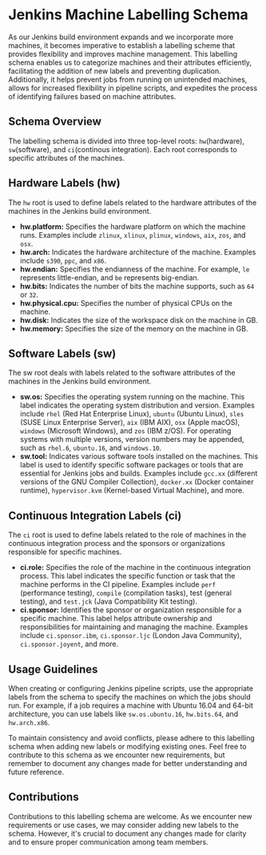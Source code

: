 # Jenkins Machine Labelling Schema

As our Jenkins build environment expands and we incorporate more machines, it becomes imperative to establish a labelling scheme that provides flexibility and improves machine management. This labelling schema enables us to categorize machines and their attributes efficiently, facilitating the addition of new labels and preventing duplication. Additionally, it helps prevent jobs from running on unintended machines, allows for increased flexibility in pipeline scripts, and expedites the process of identifying failures based on machine attributes.

## Schema Overview

The labelling schema is divided into three top-level roots: `hw`(hardware), `sw`(software), and `ci`(continous integration). Each root corresponds to specific attributes of the machines.

## Hardware Labels (hw)

The `hw` root is used to define labels related to the hardware attributes of the machines in the Jenkins build environment.

- **hw.platform:** Specifies the hardware platform on which the machine runs. Examples include `zlinux`, `xlinux`, `plinux`, `windows`, `aix`, `zos`, and `osx`.
- **hw.arch:** Indicates the hardware architecture of the machine. Examples include `s390`, `ppc`, and `x86`.
- **hw.endian:** Specifies the endianness of the machine. For example, `le` represents little-endian, and `be` represents big-endian.
- **hw.bits:** Indicates the number of bits the machine supports, such as `64` or `32`.
- **hw.physical.cpu:** Specifies the number of physical CPUs on the machine.
- **hw.disk:** Indicates the size of the workspace disk on the machine in GB.
- **hw.memory:** Specifies the size of the memory on the machine in GB.

## Software Labels (sw)
The sw root deals with labels related to the software attributes of the machines in the Jenkins build environment.

- **sw.os:** Specifies the operating system running on the machine. This label indicates the operating system distribution and version. Examples include `rhel` (Red Hat Enterprise Linux), `ubuntu` (Ubuntu Linux), `sles` (SUSE Linux Enterprise Server), `aix` (IBM AIX), `osx` (Apple macOS), `windows` (Microsoft Windows), and `zos` (IBM z/OS). For operating systems with multiple versions, version numbers may be appended, such as `rhel.6`, `ubuntu.16`, and `windows.10`.
- **sw.tool:** Indicates various software tools installed on the machines. This label is used to identify specific software packages or tools that are essential for Jenkins jobs and builds. Examples include `gcc.xx` (different versions of the GNU Compiler Collection), `docker.xx` (Docker container runtime), `hypervisor.kvm` (Kernel-based Virtual Machine), and more.

## Continuous Integration Labels (ci)
The `ci` root is used to define labels related to the role of machines in the continuous integration process and the sponsors or organizations responsible for specific machines.

- **ci.role:** Specifies the role of the machine in the continuous integration process. This label indicates the specific function or task that the machine performs in the CI pipeline. Examples include `perf` (performance testing), `compile` (compilation tasks), test (general testing), and `test.jck` (Java Compatibility Kit testing).
- **ci.sponsor:** Identifies the sponsor or organization responsible for a specific machine. This label helps attribute ownership and responsibilities for maintaining and managing the machine. Examples include `ci.sponsor.ibm`, `ci.sponsor.ljc` (London Java Community), `ci.sponsor.joyent`, and more.

## Usage Guidelines

When creating or configuring Jenkins pipeline scripts, use the appropriate labels from the schema to specify the machines on which the jobs should run. For example, if a job requires a machine with Ubuntu 16.04 and 64-bit architecture, you can use labels like `sw.os.ubuntu.16`, `hw.bits.64`, and `hw.arch.x86`.

To maintain consistency and avoid conflicts, please adhere to this labelling schema when adding new labels or modifying existing ones. Feel free to contribute to this schema as we encounter new requirements, but remember to document any changes made for better understanding and future reference.

## Contributions
Contributions to this labelling schema are welcome. As we encounter new requirements or use cases, we may consider adding new labels to the schema. However, it's crucial to document any changes made for clarity and to ensure proper communication among team members.
